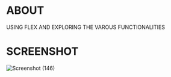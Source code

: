 # ABOUT
USING FLEX AND EXPLORING THE VAROUS FUNCTIONALITIES

# SCREENSHOT


![Screenshot (146)](https://github.com/user-attachments/assets/e68324da-f26a-4f38-8fd0-210de9b27fb8)
